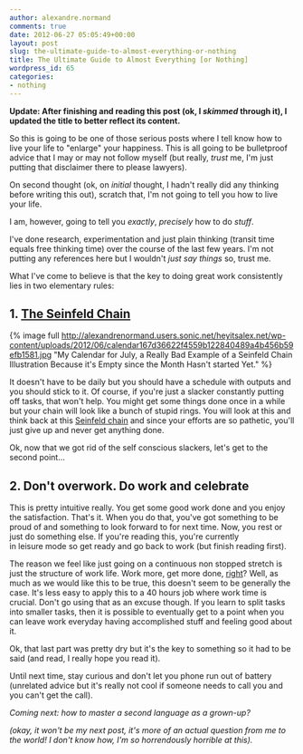 ```yaml
---
author: alexandre.normand
comments: true
date: 2012-06-27 05:05:49+00:00
layout: post
slug: the-ultimate-guide-to-almost-everything-or-nothing
title: The Ultimate Guide to Almost Everything [or Nothing]
wordpress_id: 65
categories:
- nothing
---
```


**Update: After finishing and reading this post (ok, I _skimmed_ through it), I updated the title to better reflect its content.**

So this is going to be one of those serious posts where I tell know how to live your life to "enlarge" your happiness. This is all going to be bulletproof advice that I may or may not follow myself (but really, _trust_ me, I'm just putting that disclaimer there to please lawyers).

On second thought (ok, on _initial_ thought, I hadn't really did any thinking before writing this out), scratch that, I'm not going to tell you how to live your life.

I am, however, going to tell you _exactly_, _precisely_ how to do _stuff_.

I've done research, experimentation and just plain thinking (transit time equals free thinking time) over the course of the last few years. I'm not putting any references here but I wouldn't _just say things_ so, trust me.

What I've come to believe is that the key to doing great work consistently lies in two elementary rules:


## 1. [The Seinfeld Chain](http://lifehacker.com/281626/jerry-seinfelds-productivity-secret)

{% image full http://alexandrenormand.users.sonic.net/heyitsalex.net/wp-content/uploads/2012/06/calendar167d36622f4559b122840489a4b456b59efb1581.jpg "My Calendar for July, a Really Bad Example of a Seinfeld Chain Illustration Because it's Empty since the Month Hasn't started Yet." %}

It doesn't have to be daily but you should have a schedule with outputs and you should stick to it. Of course, if you're just a slacker constantly putting off tasks, that won't help. You might get some things done once in a while but your chain will look like a bunch of stupid rings. You will look at this and think back at this [Seinfeld chain](http://lifehacker.com/281626/jerry-seinfelds-productivity-secret) and since your efforts are so pathetic, you'll just give up and never get anything done.

Ok, now that we got rid of the self conscious slackers, let's get to the second point...


## 2. Don't overwork. Do work and celebrate


This is pretty intuitive really. You get some good work done and you enjoy the satisfaction. That's it. When you do that, you've got something to be proud of and something to look forward to for next time. Now, you rest or just do something else. If you're reading this, you're currently in leisure mode so get ready and go back to work (but finish reading first).

The reason we feel like just going on a continuous non stopped stretch is just the structure of work life. Work more, get more done, [right](http://37signals.com/svn/posts/3180-a-good-days-work)? Well, as much as we would like this to be true, this doesn't seem to be generally the case. It's less easy to apply this to a 40 hours job where work time is crucial. Don't go using that as an excuse though. If you learn to split tasks into smaller tasks, then it is possible to eventually get to a point when you can leave work everyday having accomplished stuff and feeling good about it.

Ok, that last part was pretty dry but it's the key to something so it had to be said (and read, I really hope you read it).

Until next time, stay curious and don't let you phone run out of battery (unrelated advice but it's really not cool if someone needs to call you and you can't get the call).

*Coming next: how to master a second language as a grown-up?*

*(okay, it won't be my next post, it's more of an actual question from me to the world! I don't know how, I'm so horrendously horrible at this).*
